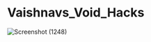 # Vaishnavs_Void_Hacks

![Screenshot (1248)](https://user-images.githubusercontent.com/69300877/201858375-1830081b-d2c6-430b-ab5b-840562e08ee4.png)
